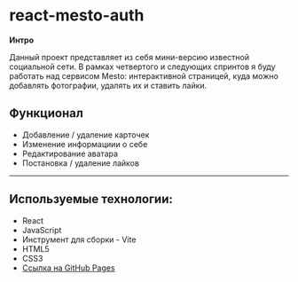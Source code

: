# react-mesto-auth

**Интро**

Данный проект представляет из себя мини-версию известной социальной сети.
В рамках четвертого и следующих спринтов я буду работать над сервисом Mesto: интерактивной страницей, куда можно добавлять фотографии, удалять их и ставить лайки.

**Функционал**
---
- Добавление / удаление карточек
- Изменение информациии о себе
- Редактирование аватара
- Постановка / удаление лайков
---

## Используемые технологии:
* React
* JavaScript
* Инструмент для сборки - Vite
* HTML5
* CSS3
* [Ссылка на GitHub Pages](https://logowaz.github.io/react-mesto-auth/)

